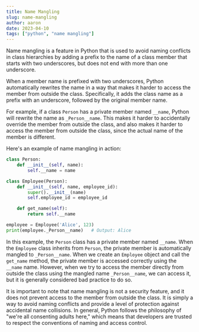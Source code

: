```yaml
---
title: Name Mangling
slug: name-mangling
author: aaron
date: 2023-04-10
tags: ["python", "name mangling"]
---
```



Name mangling is a feature in Python that is used to avoid naming conflicts in class hierarchies by adding a prefix to the name of a class member that starts with two underscores, but does not end with more than one underscore.

When a member name is prefixed with two underscores, Python automatically rewrites the name in a way that makes it harder to access the member from outside the class. Specifically, it adds the class name as a prefix with an underscore, followed by the original member name.

For example, if a class `Person` has a private member named `__name`, Python will rewrite the name as `_Person__name`. This makes it harder to accidentally override the member from outside the class, and also makes it harder to access the member from outside the class, since the actual name of the member is different.

Here's an example of name mangling in action:

```python
class Person:
    def __init__(self, name):
        self.__name = name

class Employee(Person):
    def __init__(self, name, employee_id):
        super().__init__(name)
        self.employee_id = employee_id

    def get_name(self):
        return self.__name

employee = Employee('Alice', 123)
print(employee._Person__name)   # Output: Alice
```

In this example, the `Person` class has a private member named `__name`. When the `Employee` class inherits from `Person`, the private member is automatically mangled to `_Person__name`. When we create an `Employee` object and call the `get_name` method, the private member is accessed correctly using the `__name` name. However, when we try to access the member directly from outside the class using the mangled name `_Person__name`, we can access it, but it is generally considered bad practice to do so.

It is important to note that name mangling is not a security feature, and it does not prevent access to the member from outside the class. It is simply a way to avoid naming conflicts and provide a level of protection against accidental name collisions. In general, Python follows the philosophy of "we're all consenting adults here," which means that developers are trusted to respect the conventions of naming and access control.
